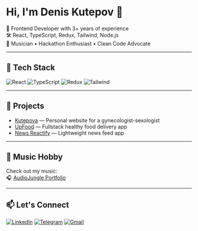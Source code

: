 # Hi, I'm Denis Kutepov 👋

🎯 Frontend Developer with 3+ years of experience  
🛠️ React, TypeScript, Redux, Tailwind, Node.js  
🎵 Musician • Hackathon Enthusiast • Clean Code Advocate

---

## 🧠 Tech Stack

![React](https://img.shields.io/badge/-React-61DAFB?logo=react&logoColor=white&style=flat)
![TypeScript](https://img.shields.io/badge/-TypeScript-3178c6?logo=typescript&logoColor=white&style=flat)
![Redux](https://img.shields.io/badge/-Redux-764abc?logo=redux&logoColor=white&style=flat)
![Tailwind](https://img.shields.io/badge/-Tailwind-38bdf8?logo=tailwind-css&logoColor=white&style=flat)

---

## 🚀 Projects

- [Kutepova](https://github.com/Denkut/kutepova) — Personal website for a gynecologist-sexologist  
- [UpFood](https://github.com/Denkut/UpFood) — Fullstack healthy food delivery app  
- [News Reactify](https://github.com/Denkut/news-reactify) — Lightweight news feed app

---

## 🎵 Music Hobby

Check out my music:  
🎧 [AudioJungle Portfolio](https://audiojungle.net/user/denkutm/portfolio)

---

## 📫 Let's Connect

[![LinkedIn](https://img.shields.io/badge/-LinkedIn-0077B5?style=flat&logo=linkedin&logoColor=white)](https://linkedin.com/in/yourprofile)
[![Telegram](https://img.shields.io/badge/-Telegram-2CA5E0?style=flat&logo=telegram&logoColor=white)](https://t.me/@DenKutM)
[![Gmail](https://img.shields.io/badge/-denix.ru@yandex.ru-D14836?style=flat&logo=gmail&logoColor=white)](mailto:denix.ru@yandex.ru)
